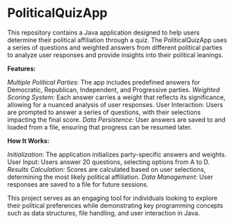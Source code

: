 # PoliticalQuizApp
This repository contains a Java application designed to help users determine their political affiliation through a quiz. The PoliticalQuizApp uses a series of questions and weighted answers from different political parties to analyze user responses and provide insights into their political leanings.

<b>Features:</b>

<i>Multiple Political Parties:</i> The app includes predefined answers for Democratic, Republican, Independent, and Progressive parties.
<i>Weighted Scoring System:</i> Each answer carries a weight that reflects its significance, allowing for a nuanced analysis of user responses.
User Interaction: Users are prompted to answer a series of questions, with their selections impacting the final score.
<i>Data Persistence:</i> User answers are saved to and loaded from a file, ensuring that progress can be resumed later.

<b>How It Works:</b>

<i>Initialization:</i> The application initializes party-specific answers and weights.
User Input: Users answer 20 questions, selecting options from A to D.
<i>Results Calculation:</i> Scores are calculated based on user selections, determining the most likely political affiliation.
<i>Data Management:</i> User responses are saved to a file for future sessions.

This project serves as an engaging tool for individuals looking to explore their political preferences while demonstrating key programming concepts such as data structures, file handling, and user interaction in Java.
